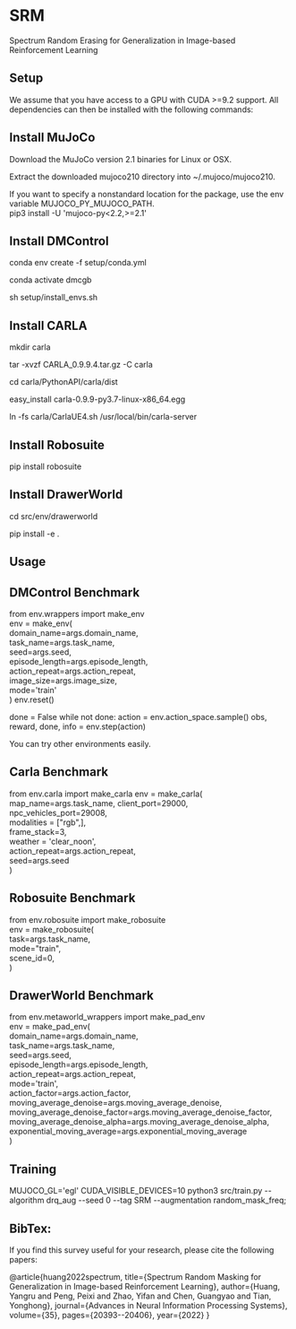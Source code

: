 # SRM
Spectrum Random Erasing for Generalization in Image-based Reinforcement Learning



## Setup
We assume that you have access to a GPU with CUDA >=9.2 support. All dependencies can then be installed with the following commands:

## Install MuJoCo
Download the MuJoCo version 2.1 binaries for Linux or OSX.

Extract the downloaded mujoco210 directory into \~/.mujoco/mujoco210.

If you want to specify a nonstandard location for the package, use the env variable MUJOCO_PY_MUJOCO_PATH.  
pip3 install -U 'mujoco-py<2.2,>=2.1'


## Install DMControl
conda env create -f setup/conda.yml

conda activate dmcgb

sh setup/install_envs.sh


## Install CARLA
mkdir carla

tar -xvzf CARLA_0.9.9.4.tar.gz -C carla

cd carla/PythonAPI/carla/dist

easy_install carla-0.9.9-py3.7-linux-x86_64.egg

ln -fs carla/CarlaUE4.sh /usr/local/bin/carla-server


## Install Robosuite
pip install robosuite


## Install DrawerWorld
cd src/env/drawerworld

pip install -e .





## Usage
## DMControl Benchmark

from env.wrappers import make_env  
env = make_env(  
        domain_name=args.domain_name,  
        task_name=args.task_name,  
        seed=args.seed,  
        episode_length=args.episode_length,  
        action_repeat=args.action_repeat,  
        image_size=args.image_size,  
        mode='train'  
)
env.reset()

done = False
while not done:
    action = env.action_space.sample()
    obs, reward, done, info = env.step(action)  


You can try other environments easily.
## Carla Benchmark
from env.carla import make_carla
env = make_carla(
    map_name=args.task_name,
    client_port=29000,  
    npc_vehicles_port=29008,  
    modalities = ["rgb",],  
    frame_stack=3,  
    weather = 'clear_noon',  
    action_repeat=args.action_repeat,  
    seed=args.seed  
)


## Robosuite Benchmark
from env.robosuite import make_robosuite  
env = make_robosuite(  
    task=args.task_name,  
    mode="train",  
    scene_id=0,  
)  

## DrawerWorld Benchmark
from env.metaworld_wrappers import make_pad_env  
env = make_pad_env(  
        domain_name=args.domain_name,  
        task_name=args.task_name,  
        seed=args.seed,  
        episode_length=args.episode_length,  
        action_repeat=args.action_repeat,  
        mode='train',  
        action_factor=args.action_factor,  
        moving_average_denoise=args.moving_average_denoise,  
        moving_average_denoise_factor=args.moving_average_denoise_factor,  
        moving_average_denoise_alpha=args.moving_average_denoise_alpha,  
        exponential_moving_average=args.exponential_moving_average  
)


## Training

MUJOCO_GL='egl' CUDA_VISIBLE_DEVICES=10  python3 src/train.py   --algorithm drq_aug   --seed 0 --tag SRM  --augmentation random_mask_freq; 




## BibTex:

If you find this survey useful for your research, please cite the following papers:

@article{huang2022spectrum, 
  title={Spectrum Random Masking for Generalization in Image-based Reinforcement Learning}, 
  author={Huang, Yangru and Peng, Peixi and Zhao, Yifan and Chen, Guangyao and Tian, Yonghong}, 
  journal={Advances in Neural Information Processing Systems}, 
  volume={35}, 
  pages={20393--20406}, 
  year={2022} 
} 




